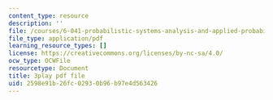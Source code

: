 ```yaml
---
content_type: resource
description: ''
file: /courses/6-041-probabilistic-systems-analysis-and-applied-probability-fall-2010/2598e91b26fc02930b96b97e4d563426_Tx7zzD4aeiA.pdf
file_type: application/pdf
learning_resource_types: []
license: https://creativecommons.org/licenses/by-nc-sa/4.0/
ocw_type: OCWFile
resourcetype: Document
title: 3play pdf file
uid: 2598e91b-26fc-0293-0b96-b97e4d563426
---
```

